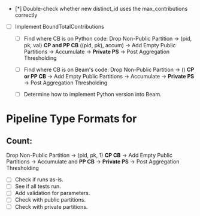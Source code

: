 - [*] Double-check whether new distinct_id uses the max_contributions correctly

- [ ] Implement BoundTotalContributions
    - [ ] Find where CB is on Python code: 
            Drop Non-Public Partition -> (pid, pk, val) **CP and PP CB** ((pid, pk), accum) -> Add Empty Public Partitions -> Accumulate -> **Private PS** -> Post Aggregation Thresholding 
    - [ ] Find where CB is on Beam's code: 
            Drop Non-Public Partition -> () **CP or PP CB** -> Add Empty Public Partitions -> Accumulate -> **Private PS** -> Post Aggregation Thresholding 
    - [ ] Determine how to implement Python version into Beam.


# Pipeline Type Formats for
## Count:
Drop Non-Public Partition -> (pid, pk, 1) **CP CB** -> Add Empty Public Partitions -> Accumulate and **PP CB** -> **Private PS** -> Post Aggregation Thresholding 

- [ ] Check if runs as-is.
- [ ] See if all tests run.
- [ ] Add validation for parameters.
- [ ] Check with public partitions.
- [ ] Check with private partitions.